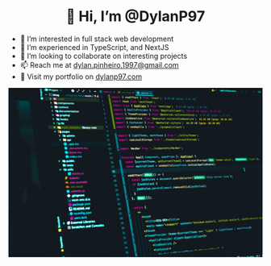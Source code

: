 <h1 align="center">👋 Hi, I’m @DylanP97</h1>


- 👀 I’m interested in full stack web development
- 🌱 I’m experienced in TypeScript, and NextJS
- 💞️ I’m looking to collaborate on interesting projects
- 📫 Reach me at dylan.pinheiro.1997@gmail.com
- 🎨 Visit my portfolio on [dylanp97.com](https://dylanp97.com/)


<img align="center" src="photo-1619410283995-43d9134e7656.jpeg" />

<!---
DylanP97/DylanP97 is a ✨ special ✨ repository because its `README.md` (this file) appears on your GitHub profile.
You can click the Preview link to take a look at your changes.
--->
